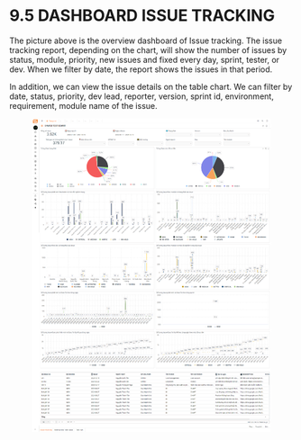 # 9.5 DASHBOARD ISSUE TRACKING

​The picture above is the overview dashboard of Issue tracking. The issue tracking report, depending on the chart, will show the number of issues by status, module, priority, new issues and fixed every day, sprint, tester, or dev. When we filter by date, the report shows the issues in that period.​

​In addition, we can view the issue details on the table chart. We can filter by date, status, priority, dev lead, reporter, version, sprint id, environment, requirement, module name of the issue.

<figure><img src="../../.gitbook/assets/image (14) (1).png" alt=""><figcaption></figcaption></figure>
